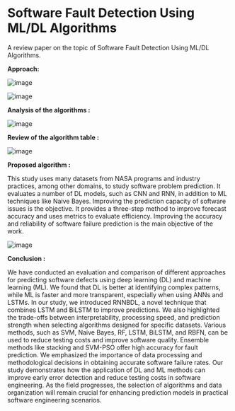 # Software Fault Detection Using ML/DL Algorithms

A review paper on the topic of Software Fault Detection Using ML/DL Algorithms.

**Approach:** 

![image](https://github.com/neha13rana/Software-Fault-Detection-using-ML-DL-Algorithms/assets/121093178/0c4b3586-45d6-4fd2-a378-fc7ee256cf5b)

![image](https://github.com/neha13rana/Software-Fault-Detection-using-ML-DL-Algorithms/assets/121093178/6b8824e9-39cc-4822-b6a8-7ef69350cb6b)

**Analysis of the algorithms :**

![image](https://github.com/neha13rana/Software-Fault-Detection-using-ML-DL-Algorithms/assets/121093178/d01c0ffd-fc4a-48bc-9a3e-08aa63047a17)

**Review of the algorithm table :**

![image](https://github.com/neha13rana/Software-Fault-Detection-using-ML-DL-Algorithms/assets/121093178/301754d0-f2ec-46c2-ab96-8db3ae986fd3)

**Proposed algorithm :**

This study uses many datasets from NASA programs and
industry practices, among other domains, to study software
problem prediction. It evaluates a number of DL models,
such as CNN and RNN, in addition to ML techniques
like Naive Bayes. Improving the prediction capacity of
software issues is the objective. It provides a three-step
method to improve forecast accuracy and uses metrics to
evaluate efficiency. Improving the accuracy and reliability
of software failure prediction is the main objective of the work.

![image](https://github.com/neha13rana/Software-Fault-Detection-using-ML-DL-Algorithms/assets/121093178/7f9f6b82-e875-4f8e-9328-47212d2de0c2)

**Conclusion :**

We have conducted an evaluation and comparison of different approaches for predicting software defects using deep learning (DL) and machine learning (ML). We found that DL is better at identifying complex patterns, while ML is faster and more transparent, especially when using ANNs and LSTMs. In our study, we introduced RNNBDL, a novel technique that combines LSTM and BiLSTM to improve predictions. We also highlighted the trade-offs between interpretability, processing speed, and prediction strength when selecting algorithms designed for specific datasets. Various methods, such as SVM, Naive Bayes, RF, LSTM, BiLSTM, and RBFN, can be used to reduce testing costs and improve software quality. Ensemble methods like stacking and SVM-PSO offer high accuracy for fault prediction. We emphasized the importance of data processing and methodological decisions in obtaining accurate software failure rates. Our study demonstrates how the application of DL and ML methods can improve early error detection and reduce testing costs in software engineering. As the field progresses, the selection of algorithms and data organization will remain crucial for enhancing prediction models in practical software engineering scenarios.
